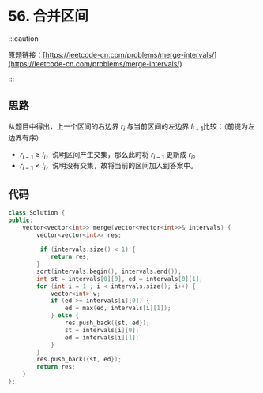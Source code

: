 # 56. 合并区间

:::caution

原题链接：[https://leetcode-cn.com/problems/merge-intervals/](https://leetcode-cn.com/problems/merge-intervals/)

:::

## 思路

从题目中得出，上一个区间的右边界 $r_i$ 与当前区间的左边界 $l_{i+1}$比较：（前提为左边界有序）

- $r_{i-1} \ge l_{i}$，说明区间产生交集，那么此时将 $r_{i-1}$ 更新成 $r_i$。
- $r_{i-1} < l_i$，说明没有交集，故将当前的区间加入到答案中。

## 代码

```cpp
class Solution {
public:
    vector<vector<int>> merge(vector<vector<int>>& intervals) {
        vector<vector<int>> res;
        
         if (intervals.size() < 1) {
            return res;
        }
        sort(intervals.begin(), intervals.end());
        int st = intervals[0][0], ed = intervals[0][1];
        for (int i = 1 ; i < intervals.size(); i++) {
            vector<int> v;
            if (ed >= intervals[i][0]) {
                ed = max(ed, intervals[i][1]);
            } else {
                res.push_back({st, ed});
                st = intervals[i][0];
                ed = intervals[i][1];
            }
        }
        res.push_back({st, ed});
        return res;
    }
};
```

